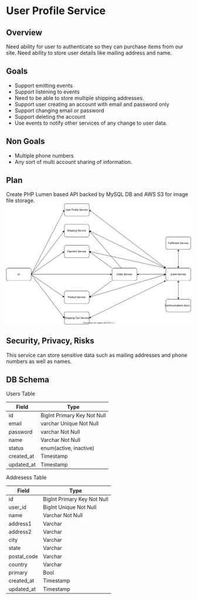 # User Profile Service

## Overview
Need ability for user to authenticate so they can purchase items from our site. Need ability to store user details like mailing address and name.

## Goals
- Support emitting events
- Support listening to events
- Need to be able to store multiple shipping addresses.
- Support user creating an account with email and password only
- Support changing email or password
- Support deleting the account
- Use events to notify other services of any change to user data.

## Non Goals
- Multiple phone numbers
- Any sort of multi account sharing of information.

## Plan
Create PHP Lumen based API backed by MySQL DB and AWS S3 for image file storage.
![High level overview of the microservice architecture diagram](./high-level-microservices.svg)

## Security, Privacy, Risks
This service can store sensitive data such as mailing addresses and phone numbers as well as names.


## DB Schema
Users Table

|Field|Type|
|---|---|
|id|BigInt Primary Key Not Null|
|email|varchar Unique Not Null|
|password|varchar Not Null|
|name|Varchar Not Null|
|status|enum(active, inactive)|
|created_at|Timestamp|
|updated_at|Timestamp|

Addresess Table

|Field|Type|
|---|---|
|id|BigInt Primary Key Not Null|
|user_id|BigInt Unique Not Null|
|name|Varchar Not Null|
|address1|Varchar|
|address2|Varchar|
|city|Varchar|
|state|Varchar|
|postal_code|Varchar|
|country|Varchar|
|primary|Bool|
|created_at|Timestamp|
|updated_at|Timestamp|

